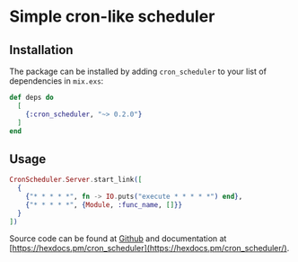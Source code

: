 # Simple cron-like scheduler

## Installation

The package can be installed
by adding `cron_scheduler` to your list of dependencies in `mix.exs`:

```elixir
def deps do
  [
    {:cron_scheduler, "~> 0.2.0"}
  ]
end
```

## Usage
```elixir
CronScheduler.Server.start_link([
  {
    {"* * * * *", fn -> IO.puts("execute * * * * *") end},
    {"* * * * *", {Module, :func_name, []}}
  }
])
```

Source code can be found at [Github](https://github.com/drumser/cron-scheduler)
and documentation at [https://hexdocs.pm/cron_scheduler](https://hexdocs.pm/cron_scheduler/).

